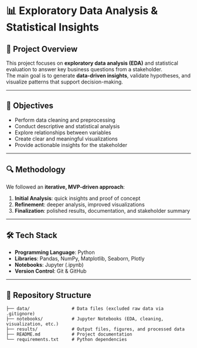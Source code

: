 # 📊 Exploratory Data Analysis & Statistical Insights

## 📌 Project Overview
This project focuses on **exploratory data analysis (EDA)** and statistical evaluation to answer key business questions from a stakeholder.  
The main goal is to generate **data-driven insights**, validate hypotheses, and visualize patterns that support decision-making.  

---

## 🎯 Objectives
- Perform data cleaning and preprocessing  
- Conduct descriptive and statistical analysis  
- Explore relationships between variables  
- Create clear and meaningful visualizations  
- Provide actionable insights for the stakeholder  

---

## 🔍 Methodology
We followed an **iterative, MVP-driven approach**:  
1. **Initial Analysis**: quick insights and proof of concept  
2. **Refinement**: deeper analysis, improved visualizations  
3. **Finalization**: polished results, documentation, and stakeholder summary  

---

## 🛠️ Tech Stack
- **Programming Language**: Python  
- **Libraries**: Pandas, NumPy, Matplotlib, Seaborn, Plotly  
- **Notebooks**: Jupyter (.ipynb)  
- **Version Control**: Git & GitHub  

---

## 📂 Repository Structure
```plaintext
├── data/                # Data files (excluded raw data via .gitignore)
├── notebooks/           # Jupyter Notebooks (EDA, cleaning, visualization, etc.)
├── results/             # Output files, figures, and processed data
├── README.md            # Project documentation
└── requirements.txt     # Python dependencies
